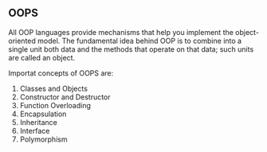 ## OOPS
 
 All OOP languages provide mechanisms that help you implement the object-oriented model. The fundamental idea behind OOP is to combine into a single unit both data and the methods that operate on that data; such units are called an object.

Importat concepts of OOPS are: 
1. Classes and Objects
2. Constructor and Destructor
3. Function Overloading
4. Encapsulation
5. Inheritance
6. Interface
7. Polymorphism